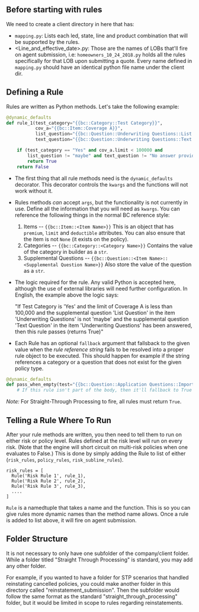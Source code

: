 
## Before starting with rules

We need to create a client directory in here that has:
 - `mapping.py`: Lists each led, state, line and product combination that will be supported by the rules.
 - <Line_and_effective_date>.py: Those are the names of LOBs that'll fire on agent submission, i.e: `homeowners_10_24_2018.py` holds all the rules specifically for that LOB upon submitting a quote. 
 Every name defined in `mapping.py` should have an identical python file name under the client dir.

## Defining a Rule

Rules are written as Python methods. Let's take the following example:

```python
@dynamic_defaults
def rule_1(test_category="{{bc::Category::Test Category}}",
           cov_a="{{bc::Item::Coverage A}}",
           list_question="{{bc::Question::Underwriting Questions::List Question}}",
           text_question="{{bc::Question::Underwriting Questions::Text Question}}"):

    if (test_category == "Yes" and cov_a.limit < 100000 and
        list_question != "maybe" and text_question != "No answer provided"):
        return True
    return False
```

* The first thing that all rule methods need is the `dynamic_defaults` decorator. This decorator controls the `kwargs` and the functions will not work without it.
* Rules methods *can* accept `args`, but the functionality is not currently in use. Define all the information that you will need as `kwargs`. You can reference the following things in the normal BC reference style:

  1. Items -- `{{bc::Item::<Item Name>}}` This is an object that has `premium`, `limit` and `deductible` attributes. You can also ensure that the item is not `None` (it exists on the policy).
  2. Categories -- `{{bc::Category::<Category Name>}}` Contains the value of the category in builder as a `str`.
  3. Supplemental Questions -- `{{bc::Question::<Item Name>::<Supplemental Question Name>}}` Also store the value of the question as a `str`.

* The logic required for the rule. Any valid Python is accepted here, although the use of external libraries will need further configuration. In English, the example above the logic says:

  "If Test Category is 'Yes' and the limit of Coverage A is less than 100,000 and the supplemental question 'List Question' in the item 'Underwriting Questions' is not 'maybe' and the supplemental question 'Text Question' in the item 'Underwriting Questions' has been answered, then this rule passes (returns True)"

* Each Rule has an optional `fallback` argument that fallsback to the given value when the _rule reference string_ fails to be resolved into a proper rule object to be executed. This should happen for example if the string references a category or a question that does not exist for the given policy type.
```python
@dynamic_defaults
def pass_when_empty(test="{{bc::Question::Application Questions::Important?}}", fallback=True)
    # If this rule isn't part of the body, then it'll fallback to True
```

*Note:* For Straight-Through Processing to fire, all rules must return `True`.

## Telling a Rule Where To Run

After your rule methods are written, you then need to tell them to run on either risk or policy level. Rules defined at the risk level will run on every risk. (Note that the engine will short circuit on multi-risk policies when one evaluates to False.) This is done by simply adding the Rule to list of either (`risk_rules`, `policy_rules`, `risk_subline_rules`).

```
risk_rules = [
  Rule('Risk Rule 1', rule_1),
  Rule('Risk Rule 2', rule_2),
  Rule('Risk Rule 3', rule_3),
  ....
]
```

`Rule` is a namedtuple that takes a name and the function. This is so you can give rules more dynamic names than the method name allows. Once a rule is added to list above, it will fire on agent submission.

## Folder Structure
It is not necessary to only have one subfolder of the company/client folder. 
While a folder titled "Straight Through Processing" is standard, 
you may add any other folder. 

For example, if you wanted to have a folder for STP scenarios that handled 
reinstating cancelled policies, you could make another folder in this 
directory called "reinstatement_submission". Then the subfolder would 
follow the same format as the standard "straight_through_processing" folder, 
but it would be limited in scope to rules regarding reinstatements.


